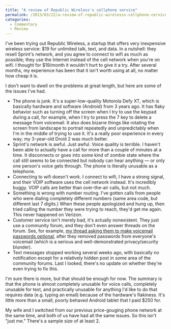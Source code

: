 ```yaml
---
title: "A review of Republic Wireless's cellphone service"
permalink: /2013/03/22/a-review-of-republic-wirelesss-cellphone-cervice/
categories:
  - Commentary
  - Review
---
```

I've been trying out Republic Wireless, a startup that offers very inexpensive wireless service: $19 for unlimited talk, text, and data. In a nutshell: they resell Sprint's network, and you agree to connect to wifi as much as possible; they use the Internet instead of the cell network when you're on wifi. I thought for $19/month it wouldn't hurt to give it a try. After several months, my experience has been that it isn't worth using at all, no matter how cheap it is.

I don't want to dwell on the problems at great length, but here are some of the issues I've had.

*   The phone is junk. It's a super-low-quality Motorola Defy XT, which is basically hardware and software (Android) from 3 years ago. It has flaky behavior such as turning off the screen when I try to use the keypad during a call, for example, when I try to press the 7 key to delete a message from voicemail. It also does bizarre things like rotating the screen from landscape to portrait repeatedly and unpredictably when I'm in the middle of trying to use it. It's a really poor experience in every way; my 3-year-old Droid 2 was much better.
*   Sprint's network is awful. Just awful. Voice quality is terrible. I haven't been able to actually have a call for more than a couple of minutes at a time. It disconnects or goes into some kind of zombie state where the call still seems to be connected but nobody can hear anything &#8212; or only one person's voice gets through. The phone is literally unusable as a telephone.
*   Connecting to wifi doesn't work. I connect to wifi, I have a strong signal, and their VOIP software uses the cell network instead. It's incredibly buggy. VOIP calls are better than over-the-air calls, but not much.
*   Something is wrong with number routing. I've gotten calls from people who were dialing completely different numbers (same area code, but different last 7 digits.) When these people apologized and hung up, then tried calling the number they were trying to reach, they'd get me again. This never happened on Verizon.
*   Customer service isn't merely bad, it's actually nonexistent. They just use a community forum, and they don't even answer threads on the forum. See, for example, [my thread asking them to make voicemail passwords optional][1], after they removed passwords from everyone's voicemail (which is a serious and well-demonstrated privacy/security blunder).
*   Text messages stopped working several weeks ago, with basically no notification except for a relatively hidden post in some area of the community forums. Last I looked, there's no update on whether they're even trying to fix this.

I'm sure there is more, but that should be enough for now. The summary is that the phone is almost completely unusable for voice calls, completely unusable for text, and practically unusable for anything I'd like to do that requires data (e.g. typing an email) because of the hardware's flakiness. It's little more than a small, poorly behaved Android tablet that I paid $250 for.

My wife and I switched from our previous price-gouging phone network at the same time, and both of us have had all the same issues. So this isn't "just me." There's a sample size of at least 2.

 [1]: https://community.republicwireless.com/message/63090
